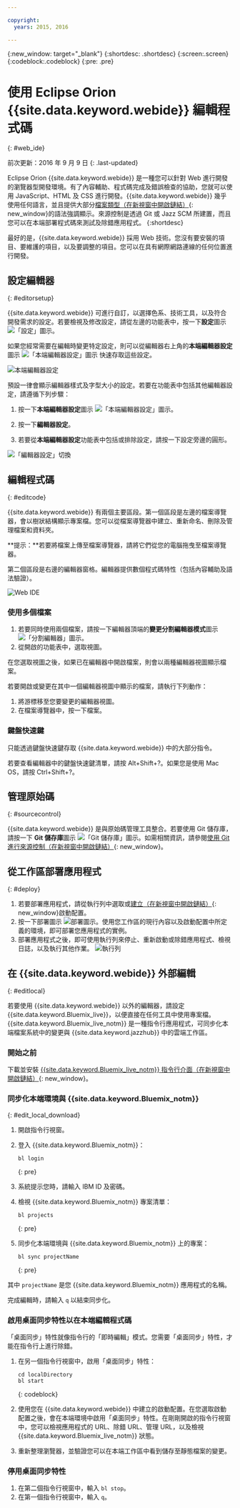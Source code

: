 ```yaml
---

copyright:
  years: 2015, 2016

---
```


{:new_window: target="_blank"}
{:shortdesc: .shortdesc}
{:screen:.screen}
{:codeblock:.codeblock}
{:pre: .pre}

# 使用 Eclipse Orion {{site.data.keyword.webide}} 編輯程式碼
{: #web_ide}

前次更新：2016 年 9 月 9 日
{: .last-updated}

Eclipse Orion {{site.data.keyword.webide}} 是一種您可以針對 Web 進行開發的瀏覽器型開發環境。有了內容輔助、程式碼完成及錯誤檢查的協助，您就可以使用 JavaScript、HTML 及 CSS 進行開發。{{site.data.keyword.webide}} 幾乎使用任何語言，並且提供大部分[檔案類型（在新視窗中開啟鏈結）](https://hub.jazz.net/docs/overview/#dev_support){: new_window}的語法強調顯示。來源控制是透過 Git 或 Jazz SCM 所建置，而且您可以在本端部署程式碼來測試及除錯應用程式。
{:shortdesc}

最好的是，{{site.data.keyword.webide}} 採用 Web 技術。您沒有要安裝的項目、要維護的項目，以及要調整的項目。您可以在具有網際網路連線的任何位置進行開發。

## 設定編輯器
{: #editorsetup}

{{site.data.keyword.webide}} 可進行自訂，以選擇色系、技術工具，以及符合開發需求的設定。若要檢視及修改設定，請從左邊的功能表中，按一下**設定**圖示 <img class="inline" src="./images/webide_settings_icon.png"  alt="「設定」圖示">。

如果您經常需要在編輯時變更特定設定，則可以從編輯器右上角的**本端編輯器設定**圖示 <img class="inline" src="./images/webide_local_settings_icon.png"  alt="「本端編輯器設定」圖示"> 快速存取這些設定。

![本端編輯器設定](images/webide_local_editor_settings.png)

預設一律會顯示編輯器樣式及字型大小的設定。若要在功能表中包括其他編輯器設定，請遵循下列步驟：

1. 按一下**本端編輯器設定**圖示 <img class="inline" src="./images/webide_local_settings_icon.png"  alt="「本端編輯器設定」圖示">。

2. 按一下**編輯器設定**。

3. 若要從**本端編輯器設定**功能表中包括或排除設定，請按一下設定旁邊的圓形。

![「編輯器設定」切換](images/webide_editor_settings_toggle.png)


## 編輯程式碼
{: #editcode}

{{site.data.keyword.webide}} 有兩個主要區段。第一個區段是左邊的檔案導覽器，會以樹狀結構顯示專案檔。您可以從檔案導覽器中建立、重新命名、刪除及管理檔案和資料夾。

**提示：**若要將檔案上傳至檔案導覽器，請將它們從您的電腦拖曳至檔案導覽器。

第二個區段是右邊的編輯器窗格。編輯器提供數個程式碼特性（包括內容輔助及語法驗證）。

![Web IDE](images/webide.png)

### 使用多個檔案
1. 若要同時使用兩個檔案，請按一下編輯器頂端的**變更分割編輯器模式**圖示 <img class="inline" src="./images/webide_split_editor_icon.png"  alt="「分割編輯器」圖示">。
2. 從開啟的功能表中，選取視圖。

 在您選取視圖之後，如果已在編輯器中開啟檔案，則會以兩種編輯器視圖顯示檔案。

 若要開啟或變更在其中一個編輯器視圖中顯示的檔案，請執行下列動作：
 1. 將游標移至您要變更的編輯器視圖。
 2. 在檔案導覽器中，按一下檔案。

### 鍵盤快速鍵
只能透過鍵盤快速鍵存取 {{site.data.keyword.webide}} 中的大部分指令。

若要查看編輯器中的鍵盤快速鍵清單，請按 Alt+Shift+?。如果您是使用 Mac OS，請按 Ctrl+Shift+?。

## 管理原始碼
{: #sourcecontrol}

{{site.data.keyword.webide}} 是與原始碼管理工具整合。若要使用 Git 儲存庫，請按一下 **Git 儲存庫**圖示 <img class="inline" src="./images/webide_git_icon.png"  alt="「Git 儲存庫」圖示">。如需相關資訊，請參閱[使用 Git 進行來源控制（在新視窗中開啟鏈結）](https://hub.jazz.net/docs/git/){: new_window}。


## 從工作區部署應用程式
{: #deploy}

1. 若要部署應用程式，請從執行列中選取或[建立（在新視窗中開啟鏈結）](https://hub.jazz.net/tutorials/livesync/#launch_configuration){: new_window}啟動配置。
1. 按一下部署圖示 <img class="inline" src="./images/webide_deploy_button.png"  alt="部署圖示">。使用您工作區的現行內容以及啟動配置中所定義的環境，即可部署您應用程式的實例。 
2. 部署應用程式之後，即可使用執行列來停止、重新啟動或除錯應用程式、檢視日誌，以及執行其他作業。
![執行列](images/webide_runbar.png)

<!-- LH: I'm commenting out the following list because I think this information is obvious from the UI. I also updated the preceding sentence to mention a few things that you can do from the run bar.

 * Stop the app: <img  class="inline" src="./images/webide_stop_button.png"  alt="The stop icon">
 * Open the deployed app: <img class="inline" src="./images/webide_open_app_url.png"  alt="The open app URL icon">
 * View the logs of the deployed app: <img class="inline" src="./images/webide_view_logs.png"  alt="The view logs icon">
 * Open the app's Dashboard: <img  class="inline" src="./images/webide_open_dashboard.png"  alt="The open dashboard icon">
 * If you are developing a Node.js app, enable Live Edit mode: <img  class="inline"  src="./images/webide_enable_live_edit.png"  alt="The enable live edit slider">
 * With Live Edit mode enabled, restart the app quickly, without redeployment: <img  class="inline" src="./images/webide_live_edit_restart.png"  alt="The Live Edit restart icon">
 * With Live Edit mode enabled, access the debugger: <img  class="inline" src="./images/webide_debug_icon.png"  alt="The debug icon"> -->

 ## 在 {{site.data.keyword.webide}} 外部編輯
{: #editlocal}

若要使用 {{site.data.keyword.webide}} 以外的編輯器，請設定 {{site.data.keyword.Bluemix_live}}，以便直接在任何工具中使用專案檔。{{site.data.keyword.Bluemix_live_notm}} 是一種指令行應用程式，可同步化本端檔案系統中的變更與 {{site.data.keyword.jazzhub}} 中的雲端工作區。 

### 開始之前 

下載並安裝 [{{site.data.keyword.Bluemix_live_notm}} 指令行介面（在新視窗中開啟鏈結）](http://livesyncdownload.ng.bluemix.net){: new_window}。

### 同步化本端環境與 {{site.data.keyword.Bluemix_notm}}
{: #edit_local_download}

1. 開啟指令行視窗。
2. 登入 {{site.data.keyword.Bluemix_notm}}：

	```
	bl login
	```
	{: pre}

3. 系統提示您時，請輸入 IBM ID 及密碼。
4. 檢視 {{site.data.keyword.Bluemix_notm}} 專案清單： 

	```
	bl projects
	```
	{: pre}

4. 同步化本端環境與 {{site.data.keyword.Bluemix_notm}} 上的專案：

	```
	bl sync projectName
	```
	{: pre}

其中 `projectName` 是您 {{site.data.keyword.Bluemix_notm}} 應用程式的名稱。

完成編輯時，請輸入 `q` 以結束同步化。

### 啟用桌面同步特性以在本端編輯程式碼

「桌面同步」特性就像指令行的「即時編輯」模式。您需要「桌面同步」特性，才能在指令行上進行除錯。
1. 在另一個指令行視窗中，啟用「桌面同步」特性：

	```
	cd localDirectory
	bl start
	```
	{: codeblock}

2. 使用您在 {{site.data.keyword.webide}} 中建立的啟動配置。在您選取啟動配置之後，會在本端環境中啟用「桌面同步」特性。在剛剛開啟的指令行視窗中，您可以檢視應用程式的 URL、除錯 URL、管理 URL，以及檢視 {{site.data.keyword.Bluemix_live_notm}} 狀態。

3. 重新整理瀏覽器，並驗證您可以在本端工作區中看到儲存至靜態檔案的變更。 

### 停用桌面同步特性

1. 在第二個指令行視窗中，輸入 `bl stop`。
2. 在第一個指令行視窗中，輸入 `q`。
